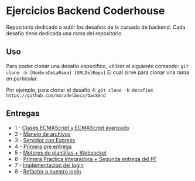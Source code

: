 # Ejercicios Backend Coderhouse

Repositorio dedicado a subir los desafios de la cursada de backend. Cada desafio tiene dedicada una rama del repositorio.

## Uso
Para poder clonar una desafio especifico, utilizar el siguiente comando:
`git clone -b [NombreDeLaRama] [URLDelRepo]`
El cual sirve para clonar una rama en particular.

Por ejemplo, para clonar el desafio 4:
`git clone -b desafio4 https://github.com/moradelboca/backend`

## Entregas

- 1 - [Clases ECMAScript y ECMAScript avanzado](https://github.com/moradelboca/backend/tree/desafio1)
- 2 - [Manejo de archivos](https://github.com/moradelboca/backend/tree/desafio2)
- 3 - [Servidor con Express](https://github.com/moradelboca/backend/tree/desafio3)
- 4 - [Primera pre entrega](https://github.com/moradelboca/backend/tree/desafio4)
- 5 - [Motores de plantillas + Websocket](https://github.com/moradelboca/backend/tree/desafio5)
- 6 - [Primera Practica Integradora + Segunda entrega del PF](https://github.com/moradelboca/backend/tree/desafio6y7)
- 7 - [Implementacion del login](https://github.com/moradelboca/backend/tree/desafio8)
- 8 - [Refactor a nuestro login](https://github.com/moradelboca/backend/tree/desafio9)